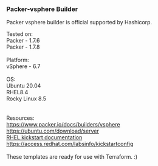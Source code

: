 ### Packer-vsphere Builder

Packer vsphere builder is official supported by Hashicorp. 

Tested on: <br>
Packer - 1.7.6 <br>
Packer - 1.7.8 <br>
<br>
Platform:<br>
vSphere - 6.7 <br>
<br>
OS: <br>
Ubuntu 20.04 <br>
RHEL8.4 <br>
Rocky Linux 8.5 <br>
<br>
<br>
Resources: <br>
https://www.packer.io/docs/builders/vsphere <br>
https://ubuntu.com/download/server <br>
<a href="https://access.redhat.com/documentation/en-us/red_hat_enterprise_linux/8/html/performing_an_advanced_rhel_installation/creating-kickstart-files_installing-rhel-as-an-experienced-user">RHEL kickstart documentation</a> <br>
https://access.redhat.com/labsinfo/kickstartconfig <br>
<br>
These templates are ready for use with Terraform. :)
